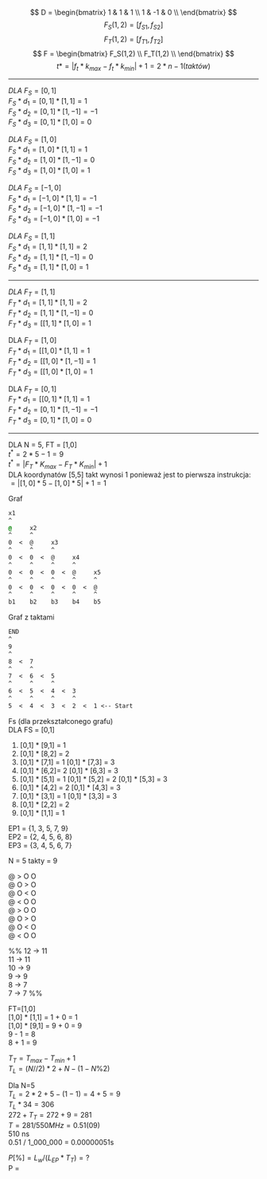 $$
D =
\begin{bmatrix}
  1 & 1 & 1 \\
  1 & -1 & 0 \\
\end{bmatrix}
$$
$$
F_S(1,2) = [f_{S1},f_{S2}]
$$
$$
F_T(1,2) = [f_{T1},f_{T2}]
$$
$$
F =
\begin{bmatrix}
  F_S(1,2) \\
  F_T(1,2) \\
\end{bmatrix}
$$
$$
t* = |f_t * k_{max} - f_t * k_{min}| + 1 = 2*n-1 (taktów)
$$
<hr>

*DLA* ${ F_S = [0,1] }$<br>
${ F_S * d_1 = [0, 1] * [1, 1] = 1 }$<br>
${F_S*d_2 = [0,1]*[1,-1] = -1}$<br>
${F_S*d_3 = [0,1]*[1,0] = 0}$<br>

*DLA* ${ F_S = [1,0] }$<br>
${F_S*d_1 = [1,0] * [1, 1] = 1}$<br>
${F_S*d_2 = [1,0]*[1,-1] = 0}$<br>
${F_S*d_3 = [1,0]*[1,0] = 1}$<br>

*DLA* ${F_S = [-1, 0]}$<br>
${ F_S * d_1 = [-1,0] * [1, 1] = -1 }$<br>
${F_S*d_2 = [-1,0]*[1,-1] = -1}$<br>
${F_S*d_3 = [-1,0]*[1,0] =-1}$<br>

*DLA* ${F_S = [1, 1]}$<br>
${F_S*d_1 = [1, 1]*[1, 1] = 2 }$<br>
${F_S*d_2 = [1, 1]*[1,-1] = 0}$<br>
${F_S*d_3 = [1, 1]*[1,0] = 1}$<br>

<hr>

*DLA* ${F_T = [1,1]}$<br>
${F_T*d_1 = [1,1] * [1,1] = 2}$<br>
${F_T*d_2 = [1,1] * [1, -1]= 0}$<br>
${F_T*d_3 = [[1,1] * [1,0] = 1}$<br>

DLA ${F_T = [1, 0]}$<br>
${F_T*d_1 = [[1,0] * [1,1] = 1}$<br>
${F_T*d_2 = [[1,0] * [1, -1]= 1}$<br>
${F_T*d_3 = [[1,0] * [1,0] = 1}$<br>

DLA ${F_T = [0, 1]}$<br>
${F_T*d_1 = [[0,1] * [1,1] = 1}$<br>
${F_T*d_2 =[0,1] * [1, -1]= -1}$<br>
${F_T*d_3 =[0,1] * [1,0] = 0}$<br>

<hr>

DLA N = 5, FT = [1,0]<br>
$t^* = 2*5-1 = 9$<br>
${t^*=|F_T * K_{max} - F_T * K_{min}| + 1}$<br>
DLA  koordynatów [5,5] takt wynosi 1 ponieważ jest to pierwsza instrukcja:<br>
$= |[1,0] * 5 - [1,0] * 5| +1 = 1$<br>

Graf
```css
x1
^
@     x2
^     ^
0  <  @     x3
^     ^     ^
0  <  0  <  @     x4
^     ^     ^     ^
0  <  0  <  0  <  @     x5
^     ^     ^     ^     ^
0  <  0  <  0  <  0  <  @
^     ^     ^     ^     ^
b1    b2    b3    b4    b5
```

Graf z taktami
```css
END
^
9     
^     
8  <  7
^     ^
7  <  6  <  5
^     ^     ^
6  <  5  <  4  <  3
^     ^     ^     ^
5  <  4  <  3  <  2  <  1 <-- Start
```

Fs (dla przekształconego grafu) <br>
DLA FS = [0,1]

1. [0,1] * [9,1] = 1<br>
2. [0,1] * [8,2] = 2<br>
3. [0,1] * [7,1] = 1     [0,1] * [7,3] = 3<br>
4. [0,1] * [6,2]= 2    [0,1] * [6,3] = 3<br>
5. [0,1] * [5,1] = 1    [0,1] * [5,2] = 2    [0,1] * [5,3] = 3<br>
6. [0,1] * [4,2] = 2    [0,1] * [4,3] = 3<br>
7. [0,1] * [3,1] = 1    [0,1] * [3,3] = 3<br>
8. [0,1] * [2,2] = 2<br>
9. [0,1] * [1,1] = 1<br>

EP1 = {1, 3, 5, 7, 9}<br>
EP2 = {2, 4, 5, 6, 8}<br>
EP3 = {3, 4, 5, 6, 7}<br>

N = 5
takty = 9

@ > O   O <br>
@   O > O <br>
@   O < O <br>
@ < O   O <br>
@ > O   O <br>
@   O > O <br>
@   O < O <br>
@ < O   O <br>

%% 12 -> 11<br>
11 -> 11<br>
10 -> 9<br>
9  -> 9<br>
8  -> 7<br>
7  -> 7 %%<br>

FT=[1,0]<br>
[1,0] * [1,1] = 1 + 0 = 1<br>
[1,0] * [9,1] = 9 + 0 = 9<br>
9 - 1 = 8<br>
8 + 1 = 9<br>

$T_T=T_{max} - T_{min} + 1$<br>
$T_L = (N//2) * 2 + N - (1-N\%2)$<br>

Dla N=5<br>
$T_L = 2*2+5-(1-1) = 4 + 5 = 9$<br>
$T_L*34 = 306$<br>
$272 + T_T = 272 + 9 = 281$<br>
$T = 281 / 550MHz = 0.51(09)$<br>
510 ns<br>
0.51 / 1_000_000 = 0.00000051s<br>

$P[\%] = L_w / (L_{EP} * T_T) = ?$<br>
P = <br>



